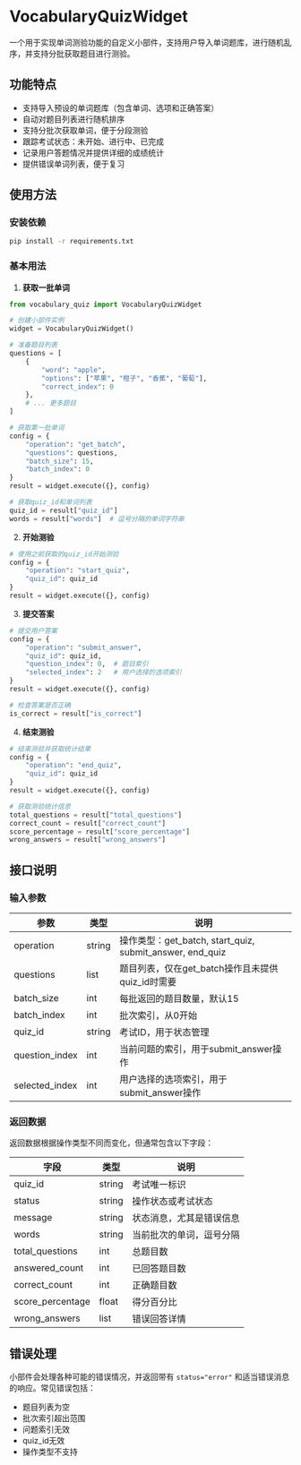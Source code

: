 # VocabularyQuizWidget

一个用于实现单词测验功能的自定义小部件，支持用户导入单词题库，进行随机乱序，并支持分批获取题目进行测验。

## 功能特点

- 支持导入预设的单词题库（包含单词、选项和正确答案）
- 自动对题目列表进行随机排序
- 支持分批次获取单词，便于分段测验
- 跟踪考试状态：未开始、进行中、已完成
- 记录用户答题情况并提供详细的成绩统计
- 提供错误单词列表，便于复习

## 使用方法

### 安装依赖

```bash
pip install -r requirements.txt
```

### 基本用法

1. **获取一批单词**

```python
from vocabulary_quiz import VocabularyQuizWidget

# 创建小部件实例
widget = VocabularyQuizWidget()

# 准备题目列表
questions = [
    {
        "word": "apple",
        "options": ["苹果", "橙子", "香蕉", "葡萄"],
        "correct_index": 0
    },
    # ... 更多题目
]

# 获取第一批单词
config = {
    "operation": "get_batch",
    "questions": questions,
    "batch_size": 15,
    "batch_index": 0
}
result = widget.execute({}, config)

# 获取quiz_id和单词列表
quiz_id = result["quiz_id"]
words = result["words"]  # 逗号分隔的单词字符串
```

2. **开始测验**

```python
# 使用之前获取的quiz_id开始测验
config = {
    "operation": "start_quiz",
    "quiz_id": quiz_id
}
result = widget.execute({}, config)
```

3. **提交答案**

```python
# 提交用户答案
config = {
    "operation": "submit_answer",
    "quiz_id": quiz_id,
    "question_index": 0,  # 题目索引
    "selected_index": 2   # 用户选择的选项索引
}
result = widget.execute({}, config)

# 检查答案是否正确
is_correct = result["is_correct"]
```

4. **结束测验**

```python
# 结束测验并获取统计结果
config = {
    "operation": "end_quiz",
    "quiz_id": quiz_id
}
result = widget.execute({}, config)

# 获取测验统计信息
total_questions = result["total_questions"]
correct_count = result["correct_count"]
score_percentage = result["score_percentage"]
wrong_answers = result["wrong_answers"]
```

## 接口说明

### 输入参数

| 参数 | 类型 | 说明 |
|------|------|------|
| operation | string | 操作类型：get_batch, start_quiz, submit_answer, end_quiz |
| questions | list | 题目列表，仅在get_batch操作且未提供quiz_id时需要 |
| batch_size | int | 每批返回的题目数量，默认15 |
| batch_index | int | 批次索引，从0开始 |
| quiz_id | string | 考试ID，用于状态管理 |
| question_index | int | 当前问题的索引，用于submit_answer操作 |
| selected_index | int | 用户选择的选项索引，用于submit_answer操作 |

### 返回数据

返回数据根据操作类型不同而变化，但通常包含以下字段：

| 字段 | 类型 | 说明 |
|------|------|------|
| quiz_id | string | 考试唯一标识 |
| status | string | 操作状态或考试状态 |
| message | string | 状态消息，尤其是错误信息 |
| words | string | 当前批次的单词，逗号分隔 |
| total_questions | int | 总题目数 |
| answered_count | int | 已回答题目数 |
| correct_count | int | 正确题目数 |
| score_percentage | float | 得分百分比 |
| wrong_answers | list | 错误回答详情 |

## 错误处理

小部件会处理各种可能的错误情况，并返回带有 `status="error"` 和适当错误消息的响应。常见错误包括：

- 题目列表为空
- 批次索引超出范围
- 问题索引无效
- quiz_id无效
- 操作类型不支持